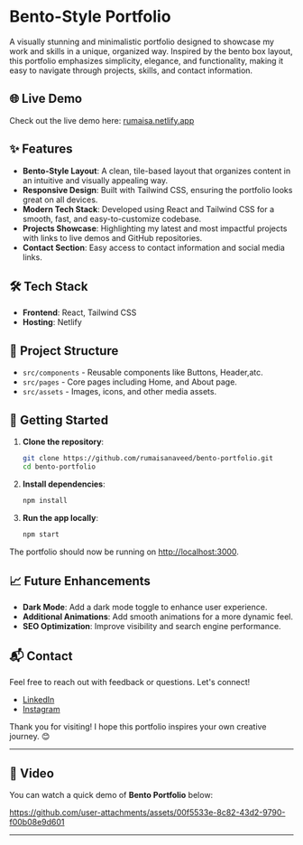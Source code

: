 # Bento-Style Portfolio

A visually stunning and minimalistic portfolio designed to showcase my work and skills in a unique, organized way. Inspired by the bento box layout, this portfolio emphasizes simplicity, elegance, and functionality, making it easy to navigate through projects, skills, and contact information.

## 🌐 Live Demo

Check out the live demo here: [rumaisa.netlify.app](https://rumaisa.netlify.app)

## ✨ Features

- **Bento-Style Layout**: A clean, tile-based layout that organizes content in an intuitive and visually appealing way.
- **Responsive Design**: Built with Tailwind CSS, ensuring the portfolio looks great on all devices.
- **Modern Tech Stack**: Developed using React and Tailwind CSS for a smooth, fast, and easy-to-customize codebase.
- **Projects Showcase**: Highlighting my latest and most impactful projects with links to live demos and GitHub repositories.
- **Contact Section**: Easy access to contact information and social media links.

## 🛠 Tech Stack

- **Frontend**: React, Tailwind CSS
- **Hosting**: Netlify

## 📂 Project Structure

- `src/components` - Reusable components like Buttons, Header,atc.
- `src/pages` - Core pages including Home, and About page.
- `src/assets` - Images, icons, and other media assets.

## 🚀 Getting Started

1. **Clone the repository**:
   ```bash
   git clone https://github.com/rumaisanaveed/bento-portfolio.git
   cd bento-portfolio
   ```

2. **Install dependencies**:
   ```bash
   npm install
   ```

3. **Run the app locally**:
   ```bash
   npm start
   ```

The portfolio should now be running on [http://localhost:3000](http://localhost:5173).

## 📈 Future Enhancements

- **Dark Mode**: Add a dark mode toggle to enhance user experience.
- **Additional Animations**: Add smooth animations for a more dynamic feel.
- **SEO Optimization**: Improve visibility and search engine performance.

## 📬 Contact

Feel free to reach out with feedback or questions. Let's connect!

- [LinkedIn](https://www.linkedin.com/in/rumaisa-naved-a6b96a230/)
- [Instagram](https://www.instagram.com/techgirl_guide/profilecard/?igsh=MXc5Z2Rtd21nYTdqdg==)

Thank you for visiting! I hope this portfolio inspires your own creative journey. 😊

---

## 🍿 **Video**
You can watch a quick demo of **Bento Portfolio** below:

https://github.com/user-attachments/assets/00f5533e-8c82-43d2-9790-f00b08e9d601

---
